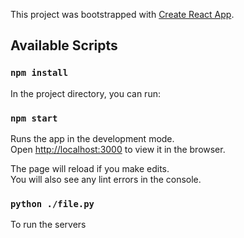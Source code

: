 This project was bootstrapped with [Create React App](https://github.com/facebook/create-react-app).

## Available Scripts
### `npm install`

In the project directory, you can run:

### `npm start`

Runs the app in the development mode.<br />
Open [http://localhost:3000](http://localhost:3000) to view it in the browser.

The page will reload if you make edits.<br />
You will also see any lint errors in the console.


### `python ./file.py`
To run the servers
